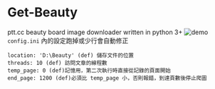 # Get-Beauty
ptt.cc beauty board image downloader written in python 3+
![demo](https://user-images.githubusercontent.com/1501022/42469354-0599bb8e-83ea-11e8-93f0-482455e60cda.png)
`config.ini` 內的設定跑掉或少行會自動修正  
```
location: 'D:\Beauty' (def) 儲存文件的位置  
threads: 10 (def) 訪問文章的線程數  
temp_page: 0 (def)記憶用，第二次執行時直接從記錄的頁面開始  
end_page: 1200 (def)必須比 temp_page 小，否則報錯，到達頁數後停止爬圖  
```
